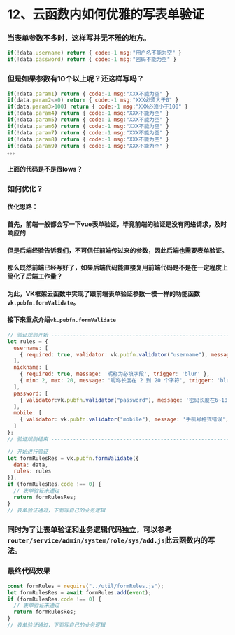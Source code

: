 # 12、云函数内如何优雅的写表单验证


### 当表单参数不多时，这样写并无不雅的地方。
```js
if(!data.username) return { code:-1 msg:"用户名不能为空" }
if(!data.password) return { code:-1 msg:"密码不能为空" }
```

### 但是如果参数有10个以上呢？还这样写吗？
```js
if(!data.param1) return { code:-1 msg:"XXX不能为空" }
if(data.param2<=0) return { code:-1 msg:"XXX必须大于0" }
if(data.param3>100) return { code:-1 msg:"XXX必须小于100" }
if(!data.param4) return { code:-1 msg:"XXX不能为空" }
if(!data.param5) return { code:-1 msg:"XXX不能为空" }
if(!data.param6) return { code:-1 msg:"XXX不能为空" }
if(!data.param7) return { code:-1 msg:"XXX不能为空" }
if(!data.param8) return { code:-1 msg:"XXX不能为空" }
if(!data.param9) return { code:-1 msg:"XXX不能为空" }
。。。
```
#### 上面的代码是不是很lows？

### 如何优化？

#### 优化思路：
#### 首先，前端一般都会写一下vue表单验证，毕竟前端的验证是没有网络请求，及时响应的
#### 但是后端经验告诉我们，不可信任前端传过来的参数，因此后端也需要表单验证。
#### 那么既然前端已经写好了，如果后端代码能直接复用前端代码是不是在一定程度上简化了后端工作量？

#### 为此，VK框架云函数中实现了跟前端表单验证参数一模一样的功能函数`vk.pubfn.formValidate`。
#### 接下来重点介绍`vk.pubfn.formValidate`
```js
// 验证规则开始 -----------------------------------------------------------
let rules = {
  username: [
    { required: true, validator: vk.pubfn.validator("username"), message: '用户名以字母开头，长度在6~18之间，只能包含字母、数字和下划线', trigger: 'blur' }
  ],
  nickname: [
    { required: true, message: '昵称为必填字段', trigger: 'blur' },
    { min: 2, max: 20, message: '昵称长度在 2 到 20 个字符', trigger: 'blur' }
  ],
  password: [
    { validator:vk.pubfn.validator("password"), message: '密码长度在6~18之间，只能包含字母、数字和下划线', trigger: 'blur' }
  ],
  mobile: [
    { validator: vk.pubfn.validator("mobile"), message: '手机号格式错误', trigger: 'blur' }
  ]
};
// 验证规则结束 -----------------------------------------------------------

// 开始进行验证
let formRulesRes = vk.pubfn.formValidate({
  data: data,
  rules: rules
});
if (formRulesRes.code !== 0) {
  // 表单验证未通过
  return formRulesRes;
}
// 表单验证通过，下面写自己的业务逻辑

```

### 同时为了让表单验证和业务逻辑代码独立，可以参考`router/service/admin/system/role/sys/add.js`此云函数内的写法。
### 最终代码效果
```js
const formRules = require("../util/formRules.js");
let formRulesRes = await formRules.add(event);
if (formRulesRes.code !== 0) {
  // 表单验证未通过
  return formRulesRes;
}
// 表单验证通过，下面写自己的业务逻辑

```

 
